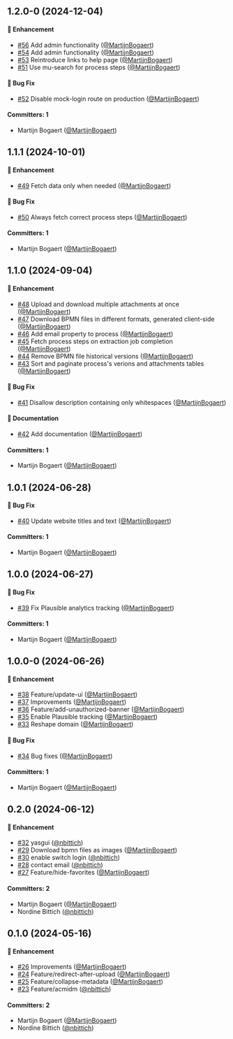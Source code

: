 







## 1.2.0-0 (2024-12-04)

#### :rocket: Enhancement
* [#56](https://github.com/lblod/frontend-openproceshuis/pull/56) Add admin functionality ([@MartijnBogaert](https://github.com/MartijnBogaert))
* [#54](https://github.com/lblod/frontend-openproceshuis/pull/54) Add admin functionality ([@MartijnBogaert](https://github.com/MartijnBogaert))
* [#53](https://github.com/lblod/frontend-openproceshuis/pull/53) Reintroduce links to help page ([@MartijnBogaert](https://github.com/MartijnBogaert))
* [#51](https://github.com/lblod/frontend-openproceshuis/pull/51) Use mu-search for process steps ([@MartijnBogaert](https://github.com/MartijnBogaert))

#### :bug: Bug Fix
* [#52](https://github.com/lblod/frontend-openproceshuis/pull/52) Disable mock-login route on production ([@MartijnBogaert](https://github.com/MartijnBogaert))

#### Committers: 1
- Martijn Bogaert ([@MartijnBogaert](https://github.com/MartijnBogaert))

## 1.1.1 (2024-10-01)

#### :rocket: Enhancement
* [#49](https://github.com/lblod/frontend-openproceshuis/pull/49) Fetch data only when needed ([@MartijnBogaert](https://github.com/MartijnBogaert))

#### :bug: Bug Fix
* [#50](https://github.com/lblod/frontend-openproceshuis/pull/50) Always fetch correct process steps ([@MartijnBogaert](https://github.com/MartijnBogaert))

#### Committers: 1
- Martijn Bogaert ([@MartijnBogaert](https://github.com/MartijnBogaert))

## 1.1.0 (2024-09-04)

#### :rocket: Enhancement
* [#48](https://github.com/lblod/frontend-openproceshuis/pull/48) Upload and download multiple attachments at once ([@MartijnBogaert](https://github.com/MartijnBogaert))
* [#47](https://github.com/lblod/frontend-openproceshuis/pull/47) Download BPMN files in different formats, generated client-side ([@MartijnBogaert](https://github.com/MartijnBogaert))
* [#46](https://github.com/lblod/frontend-openproceshuis/pull/46) Add email property to process ([@MartijnBogaert](https://github.com/MartijnBogaert))
* [#45](https://github.com/lblod/frontend-openproceshuis/pull/45) Fetch process steps on extraction job completion ([@MartijnBogaert](https://github.com/MartijnBogaert))
* [#44](https://github.com/lblod/frontend-openproceshuis/pull/44) Remove BPMN file historical versions ([@MartijnBogaert](https://github.com/MartijnBogaert))
* [#43](https://github.com/lblod/frontend-openproceshuis/pull/43) Sort and paginate process's verions and attachments tables ([@MartijnBogaert](https://github.com/MartijnBogaert))

#### :bug: Bug Fix
* [#41](https://github.com/lblod/frontend-openproceshuis/pull/41) Disallow description containing only whitespaces ([@MartijnBogaert](https://github.com/MartijnBogaert))

#### :memo: Documentation
* [#42](https://github.com/lblod/frontend-openproceshuis/pull/42) Add documentation ([@MartijnBogaert](https://github.com/MartijnBogaert))

#### Committers: 1
- Martijn Bogaert ([@MartijnBogaert](https://github.com/MartijnBogaert))


## 1.0.1 (2024-06-28)

#### :bug: Bug Fix
* [#40](https://github.com/lblod/frontend-openproceshuis/pull/40) Update website titles and text ([@MartijnBogaert](https://github.com/MartijnBogaert))

#### Committers: 1
- Martijn Bogaert ([@MartijnBogaert](https://github.com/MartijnBogaert))


## 1.0.0 (2024-06-27)

#### :bug: Bug Fix
* [#39](https://github.com/lblod/frontend-openproceshuis/pull/39) Fix Plausible analytics tracking ([@MartijnBogaert](https://github.com/MartijnBogaert))

#### Committers: 1
- Martijn Bogaert ([@MartijnBogaert](https://github.com/MartijnBogaert))



## 1.0.0-0 (2024-06-26)

#### :rocket: Enhancement
* [#38](https://github.com/lblod/frontend-openproceshuis/pull/38) Feature/update-ui ([@MartijnBogaert](https://github.com/MartijnBogaert))
* [#37](https://github.com/lblod/frontend-openproceshuis/pull/37) Improvements ([@MartijnBogaert](https://github.com/MartijnBogaert))
* [#36](https://github.com/lblod/frontend-openproceshuis/pull/36) Feature/add-unauthorized-banner ([@MartijnBogaert](https://github.com/MartijnBogaert))
* [#35](https://github.com/lblod/frontend-openproceshuis/pull/35) Enable Plausible tracking ([@MartijnBogaert](https://github.com/MartijnBogaert))
* [#33](https://github.com/lblod/frontend-openproceshuis/pull/33) Reshape domain ([@MartijnBogaert](https://github.com/MartijnBogaert))

#### :bug: Bug Fix
* [#34](https://github.com/lblod/frontend-openproceshuis/pull/34) Bug fixes ([@MartijnBogaert](https://github.com/MartijnBogaert))

#### Committers: 1
- Martijn Bogaert ([@MartijnBogaert](https://github.com/MartijnBogaert))


## 0.2.0 (2024-06-12)

#### :rocket: Enhancement
* [#32](https://github.com/lblod/frontend-openproceshuis/pull/32) yasgui ([@nbittich](https://github.com/nbittich))
* [#29](https://github.com/lblod/frontend-openproceshuis/pull/29) Download bpmn files as images ([@MartijnBogaert](https://github.com/MartijnBogaert))
* [#30](https://github.com/lblod/frontend-openproceshuis/pull/30) enable switch login ([@nbittich](https://github.com/nbittich))
* [#28](https://github.com/lblod/frontend-openproceshuis/pull/28) contact email ([@nbittich](https://github.com/nbittich))
* [#27](https://github.com/lblod/frontend-openproceshuis/pull/27) Feature/hide-favorites ([@MartijnBogaert](https://github.com/MartijnBogaert))

#### Committers: 2
- Martijn Bogaert ([@MartijnBogaert](https://github.com/MartijnBogaert))
- Nordine Bittich ([@nbittich](https://github.com/nbittich))


## 0.1.0 (2024-05-16)

#### :rocket: Enhancement
* [#26](https://github.com/lblod/frontend-openproceshuis/pull/26) Improvements ([@MartijnBogaert](https://github.com/MartijnBogaert))
* [#24](https://github.com/lblod/frontend-openproceshuis/pull/24) Feature/redirect-after-upload ([@MartijnBogaert](https://github.com/MartijnBogaert))
* [#25](https://github.com/lblod/frontend-openproceshuis/pull/25) Feature/collapse-metadata ([@MartijnBogaert](https://github.com/MartijnBogaert))
* [#23](https://github.com/lblod/frontend-openproceshuis/pull/23) Feature/acmidm ([@nbittich](https://github.com/nbittich))

#### Committers: 2
- Martijn Bogaert ([@MartijnBogaert](https://github.com/MartijnBogaert))
- Nordine Bittich ([@nbittich](https://github.com/nbittich))

